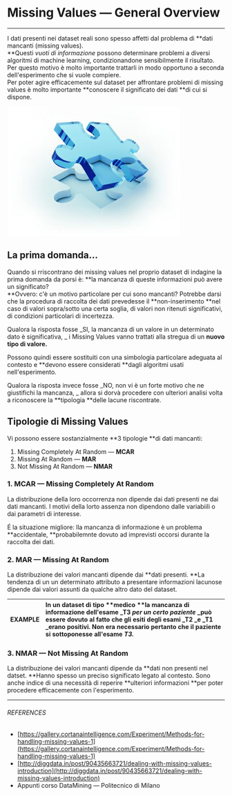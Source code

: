 # Missing Values — General Overview

---

I dati presenti nei dataset reali sono spesso affetti dal problema di **dati mancanti \(missing values\).      
**Questi _vuoti di informazione_ possono determinare problemi a diversi algoritmi di machine learning, condizionandone sensibilmente il risultato. Per questo motivo è molto importante trattarli in modo opportuno a seconda dell'esperimento che si vuole compiere.  
Per poter agire efficacemente sul dataset per affrontare problemi di missing values è molto importante **conoscere il significato dei dati **di cui si dispone.

![](/assets/missing_values.jpg)

## La prima domanda...

Quando si rriscontrano dei missing values nel proprio dataset di indagine la prima domanda da porsi è: **la mancanza di queste informazioni può avere un significato?      
**Ovvero: c'è un motivo particolare per cui sono mancanti? Potrebbe darsi che la procedura di raccolta dei dati prevedesse il **non-inserimento **nel caso di valori sopra/sotto una certa soglia, di valori non ritenuti significativi, di condizioni particolari di incertezza.

Qualora la risposta fosse _SI, la mancanza di un valore in un determinato dato è significativa, _ i Missing Values vanno trattati alla stregua di un **nuovo tipo di valore.**

Possono quindi essere sostituiti con una simbologia particolare adeguata al contesto e **devono essere considerati **dagli algoritmi usati nell'esperimento.

Qualora la risposta invece fosse _NO, non vi è un forte motivo che ne giustifichi la mancanza, _ allora si dorvà procedere con ulteriori analisi volta a riconoscere la **tipologia **delle lacune riscontrate.

## Tipologie di Missing Values

Vi possono essere sostanzialmente **3 tipologie **di dati mancanti:

1. Missing Completely At Random — **MCAR**
2. Missing At Random — **MAR**
3. Not Missing At Random — **NMAR**

### 1. MCAR — Missing Completely At Random

La distribuzione della loro occorrenza non dipende dai dati presenti ne dai dati mancanti. I motivi della lorto assenza non dipendono dalle variabiili o dai parametri di interesse.

É la situazione migliore: lla mancanza di informazione è un  problema **accidentale, **probabilemnte dovuto ad imprevisti occorsi durante la raccolta dei dati.

### 2. MAR — Missing At Random

La distribuzione dei valori mancanti dipende dai **dati presenti. **La tendenza di un un  determinato attributo a presentare informazioni lacunose dipende dai valori assunti da qualche altro dato del dataset.

| EXAMPLE | In un dataset di tipo **medico **la mancanza di informazione dell'esame _T3 _per un certo paziente_  _può essere dovuto al fatto che gli esiti degli esami _T2 _e _T1 _erano positivi. Non era necessario pertanto che il paziente si sottoponesse all'esame _T3._ |
| :--- | :--- |




### 3. NMAR — Not Missing At Random

La distribuzione dei valori mancanti dipende da **dati non presenti nel datset.  **Hanno spesso un preciso significato legato al contesto. Sono anche indice di una necessità di reperire **ulteriori informazioni **per poter procedere efficacemente con l'esperimento.

---

###### REFERENCES

* [https://gallery.cortanaintelligence.com/Experiment/Methods-for-handling-missing-values-1](https://gallery.cortanaintelligence.com/Experiment/Methods-for-handling-missing-values-1)
* [http://diggdata.in/post/90435663721/dealing-with-missing-values-introduction](http://diggdata.in/post/90435663721/dealing-with-missing-values-introduction)
* Appunti corso DataMining — Politecnico di Milano



